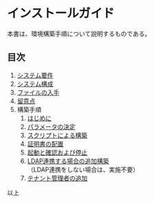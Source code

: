 インストールガイド
===

本書は、環境構築手順について説明するものである。


## 目次

1. [システム要件](./01.system_requirement.md)
1. [システム構成](./02.system_configuration.md)
1. [ファイルの入手](./03.providing.md)
1. [留意点](./04.notes.md)
1. 構築手順
    1. [はじめに](./11.pre.md)
    1. [パラメータの決定](./12.parameters.md)
    1. [スクリプトによる構築](./13.construct.md)
    1. [証明書の配置](./14.replace_cert.md)
    1. [起動と確認および停止](./31.updown.md)
    1. [LDAP連携する場合の追加構築](21.is.md)  
（LDAP連携をしない場合は、実施不要）
    1. [テナント管理者の追加](../tenant/21.add_tenant_admin.md)

以上
